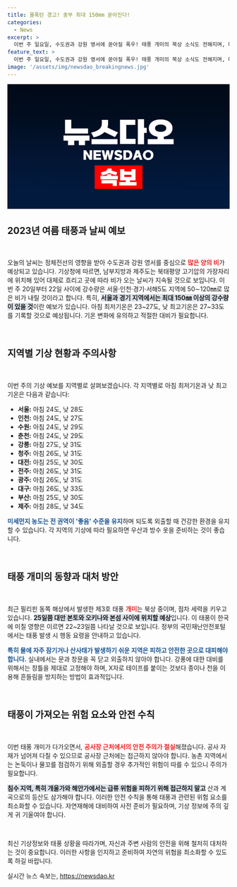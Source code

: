 ```yaml
---
title: 물폭탄 경고! 중부 최대 150mm 쏟아진다!
categories:
  - News
excerpt: >
  이번 주 일요일, 수도권과 강원 영서에 쏟아질 폭우! 태풍 개미의 북상 소식도 전해지며, 대비책이 필수! 당신의 안전을 위한 Tips, 놓치지 마세요!
feature_text: >
  이번 주 일요일, 수도권과 강원 영서에 쏟아질 폭우! 태풍 개미의 북상 소식도 전해지며, 대비책이 필수! 당신의 안전을 위한 Tips, 놓치지 마세요!
image: '/assets/img/newsdao_breakingnews.jpg'
---
```


<p><img src="/assets/img/newsdao_breakingnews.jpg" alt="firstkoreanews 속보" /></p>

<h2 data-ke-size="size26">2023년 여름 태풍과 날씨 예보</h2>

<p data-ke-size="size16">&nbsp;</p>

<p>오늘의 날씨는 정체전선의 영향을 받아 수도권과 강원 영서를 중심으로 <b><span style="color: #ee2323;">많은 양의 비</span></b>가 예상되고 있습니다. 기상청에 따르면, 남부지방과 제주도는 북태평양 고기압의 가장자리에 위치해 있어 대체로 흐리고 곳에 따라 비가 오는 날씨가 지속될 것으로 보입니다. 이번 주 20일부터 22일 사이에 강수량은 서울·인천·경기·서해5도 지역에 50∼120㎜로 많은 비가 내릴 것이라고 합니다. 특히, <b><span style="background-color: #21538527;">서울과 경기 지역에서는 최대 150㎜ 이상의 강수량이 있을 것</span></b>이란 예보가 있습니다. 아침 최저기온은 23~27도, 낮 최고기온은 27~33도를 기록할 것으로 예상됩니다. 기온 변화에 유의하고 적절한 대비가 필요합니다.</p>

<p data-ke-size="size16">&nbsp;</p>

<h2 data-ke-size="size26">지역별 기상 현황과 주의사항</h2>

<p data-ke-size="size16">&nbsp;</p>

<p>이번 주의 기상 예보를 지역별로 살펴보겠습니다. 각 지역별로 아침 최저기온과 낮 최고기온은 다음과 같습니다:</p>

<ul>
    <li><b>서울:</b> 아침 24도, 낮 28도</li>
    <li><b>인천:</b> 아침 24도, 낮 27도</li>
    <li><b>수원:</b> 아침 24도, 낮 29도</li>
    <li><b>춘천:</b> 아침 24도, 낮 29도</li>
    <li><b>강릉:</b> 아침 27도, 낮 31도</li>
    <li><b>청주:</b> 아침 26도, 낮 31도</li>
    <li><b>대전:</b> 아침 25도, 낮 30도</li>
    <li><b>전주:</b> 아침 26도, 낮 31도</li>
    <li><b>광주:</b> 아침 26도, 낮 31도</li>
    <li><b>대구:</b> 아침 26도, 낮 33도</li>
    <li><b>부산:</b> 아침 25도, 낮 30도</li>
    <li><b>제주:</b> 아침 28도, 낮 34도</li>
</ul>

<p><b><span style="color: #1a5490;">미세먼지 농도는 전 권역이 '좋음' 수준을 유지</span></b>하며 되도록 외출할 때 건강한 환경을 유지할 수 있습니다. 각 지역의 기상에 따라 필요하면 우산과 방수 옷을 준비하는 것이 좋습니다.</p>

<p data-ke-size="size16">&nbsp;</p>

<h2 data-ke-size="size26">태풍 개미의 동향과 대처 방안</h2>

<p data-ke-size="size16">&nbsp;</p>

<p>최근 필리핀 동쪽 해상에서 발생한 제3호 태풍 <b><span style="color: #ee2323;">개미</span></b>는 북상 중이며, 점차 세력을 키우고 있습니다. <b><span style="background-color: #21538527;">25일쯤 대만 본토와 오키나와 본섬 사이에 위치할 예상</span></b>입니다. 이 태풍이 한국에 미칠 영향은 이르면 22~23일쯤 나타날 것으로 보입니다. 정부의 국민재난안전포털에서는 태풍 발생 시 행동 요령을 안내하고 있습니다. </p>

<p><b><span style="color: #1a5490;">특히 물에 자주 잠기거나 산사태가 발생하기 쉬운 지역은 피하고 안전한 곳으로 대피해야 합니다.</span></b> 실내에서는 문과 창문을 꼭 닫고 외출하지 않아야 합니다. 강풍에 대한 대비를 위해서는 창틀을 제대로 고정해야 하며, X자로 테이프를 붙이는 것보다 종이나 천을 이용해 흔들림을 방지하는 방법이 효과적입니다.</p>

<p data-ke-size="size16">&nbsp;</p>

<h2 data-ke-size="size26">태풍이 가져오는 위험 요소와 안전 수칙</h2>

<p data-ke-size="size16">&nbsp;</p>

<p>이번 태풍 개미가 다가오면서, <b><span style="color: #ee2323;">공사장 근처에서의 안전 주의가 절실</span></b>해졌습니다. 공사 자재가 넘어져 다칠 수 있으므로 공사장 근처에는 접근하지 않아야 합니다. 농촌 지역에서는 논둑이나 물꼬를 점검하기 위해 외출할 경우 추가적인 위험이 따를 수 있으니 주의가 필요합니다. </p>

<p><b><span style="background-color: #21538527;">침수 지역, 특히 개울가와 해안가에서는 급류 위험을 피하기 위해 접근하지 말고</span></b> 산과 계곡으로의 등산도 삼가해야 합니다. 이러한 안전 수칙을 통해 태풍과 관련된 위험 요소를 최소화할 수 있습니다. 자연재해에 대비하여 사전 준비가 필요하며, 기상 정보에 주의 깊게 귀 기울여야 합니다.</p>

<p data-ke-size="size16">&nbsp;</p>

<p>최신 기상정보와 태풍 상황을 따라가며, 자신과 주변 사람의 안전을 위해 철저히 대처하는 것이 중요합니다. 이러한 사항을 인지하고 준비하여 자연의 위협을 최소화할 수 있도록 하길 바랍니다.</p>
실시간 뉴스 속보는, <a href="https://newsdao.kr" rel="dofollow">https://newsdao.kr</a>


